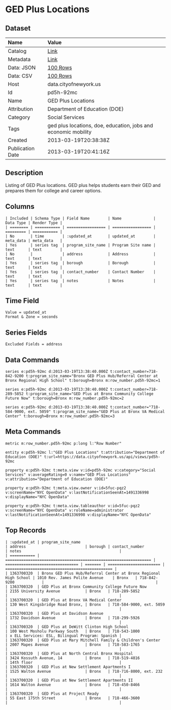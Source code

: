 # GED Plus Locations

## Dataset

| Name | Value |
| :--- | :---- |
| Catalog | [Link](https://catalog.data.gov/dataset/ged-plus-locations-4164c) |
| Metadata | [Link](https://data.cityofnewyork.us/api/views/pd5h-92mc) |
| Data: JSON | [100 Rows](https://data.cityofnewyork.us/api/views/pd5h-92mc/rows.json?max_rows=100) |
| Data: CSV | [100 Rows](https://data.cityofnewyork.us/api/views/pd5h-92mc/rows.csv?max_rows=100) |
| Host | data.cityofnewyork.us |
| Id | pd5h-92mc |
| Name | GED Plus Locations |
| Attribution | Department of Education (DOE) |
| Category | Social Services |
| Tags | ged plus locations, doe, education, jobs and economic mobility |
| Created | 2013-03-19T20:38:38Z |
| Publication Date | 2013-03-19T20:41:16Z |

## Description

Listing of GED Plus locations. GED plus helps students earn their GED and prepares them for college and career options.

## Columns

```ls
| Included | Schema Type | Field Name        | Name              | Data Type | Render Type |
| ======== | =========== | ================= | ================= | ========= | =========== |
| No       | time        | :updated_at       | updated_at        | meta_data | meta_data   |
| Yes      | series tag  | program_site_name | Program Site name | text      | text        |
| No       |             | address           | Address           | text      | text        |
| Yes      | series tag  | borough           | Borough           | text      | text        |
| Yes      | series tag  | contact_number    | Contact Number    | text      | text        |
| Yes      | series tag  | notes             | Notes             | text      | text        |
```

## Time Field

```ls
Value = updated_at
Format & Zone = seconds
```

## Series Fields

```ls
Excluded Fields = address
```

## Data Commands

```ls
series e:pd5h-92mc d:2013-03-19T13:38:40.000Z t:contact_number=718-842-9200 t:program_site_name="Bronx GED Plus Hub/Referral Center at Bronx Regional High School" t:borough=Bronx m:row_number.pd5h-92mc=1

series e:pd5h-92mc d:2013-03-19T13:38:40.000Z t:contact_number=718-289-5852 t:program_site_name="GED Plus at Bronx Community College Future Now" t:borough=Bronx m:row_number.pd5h-92mc=2

series e:pd5h-92mc d:2013-03-19T13:38:40.000Z t:contact_number="718-584-9000, ext. 5059" t:program_site_name="GED Plus at Bronx VA Medical Center" t:borough=Bronx m:row_number.pd5h-92mc=3
```

## Meta Commands

```ls
metric m:row_number.pd5h-92mc p:long l:"Row Number"

entity e:pd5h-92mc l:"GED Plus Locations" t:attribution="Department of Education (DOE)" t:url=https://data.cityofnewyork.us/api/views/pd5h-92mc

property e:pd5h-92mc t:meta.view v:id=pd5h-92mc v:category="Social Services" v:averageRating=0 v:name="GED Plus Locations" v:attribution="Department of Education (DOE)"

property e:pd5h-92mc t:meta.view.owner v:id=5fuc-pqz2 v:screenName="NYC OpenData" v:lastNotificationSeenAt=1491336998 v:displayName="NYC OpenData"

property e:pd5h-92mc t:meta.view.tableauthor v:id=5fuc-pqz2 v:screenName="NYC OpenData" v:roleName=administrator v:lastNotificationSeenAt=1491336998 v:displayName="NYC OpenData"
```

## Top Records

```ls
| :updated_at | program_site_name                                                | address                          | borough | contact_number          | notes                                           | 
| =========== | ================================================================ | ================================ | ======= | ======================= | =============================================== | 
| 1363700320  | Bronx GED Plus Hub/Referral Center at Bronx Regional High School | 1010 Rev. James Polite Avenue    | Bronx   | 718-842-9200            |                                                 | 
| 1363700320  | GED Plus at Bronx Community College Future Now                   | 2155 University Avenue           | Bronx   | 718-289-5852            |                                                 | 
| 1363700320  | GED Plus at Bronx VA Medical Center                              | 130 West Kingsbridge Road Bronx, | Bronx   | 718-584-9000, ext. 5059 |                                                 | 
| 1363700320  | GED Plus at Davidson Avenue                                      | 1732 Davidson Avenue             | Bronx   | 718-299-5926            |                                                 | 
| 1363700320  | GED Plus at DeWitt Clinton High School                           | 100 West Mosholu Parkway South   | Bronx   | 718-543-1000            | x ELL Services: ESL, Bilingual Program: Spanish | 
| 1363700320  | GED Plus at Mary Mitchell Family & Children's Center             | 2007 Mapes Avenue                | Bronx   | 718-583-1765            |                                                 | 
| 1363700320  | GED Plus at North Central Bronx Hospital                         | 3424 Kossuth Avenue, 14          | Bronx   | 718-519-4816            | 14th floor                                      | 
| 1363700320  | GED Plus at New Settlement Apartments I                          | 1525 Walton Avenue               | Bronx   | 718-716-8000, ext. 232  |                                                 | 
| 1363700320  | GED Plus at New Settlement Apartments II                         | 1614 Walton Avenue               | Bronx   | 718-450-8466            |                                                 | 
| 1363700320  | GED Plus at Project Ready                                        | 55 East 175th Street             | Bronx   | 718-466-3600            |                                                 | 
```